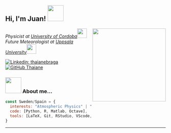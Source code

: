 <h2> Hi, I'm Juan! <img src="https://flat-icons.com/downloads/animated-animal-icon-set/" width="50"></h2>
<img align='right' src="[[https://imagenes.muyinteresante.com/files/vertical_composte_image/uploads/2022/10/12/63468a9d89aa1.jpeg](https://imagenes.muyinteresante.com/files/vertical_composte_image/uploads/2022/10/12/63468a9d89aa1.jpeg)](https://imagenes.muyinteresante.com/files/vertical_composte_image/uploads/2022/10/12/63468a9d89aa1.jpeg)" width="230">
<p><em>Physicist at <a href="http://www.uco.es">University of Cordoba</a><img src="http://bigblueboo.tumblr.com/post/82894694534/bohr-ing" width="30"></br>Future Meteorologist at <a href="https://www.uu.se/">Uppsala University</a><img src="https://media.giphy.com/media/WUlplcMpOCEmTGBtBW/giphy.gif" width="30"> 
</em></p>

[![Linkedin: thaianebraga](https://img.shields.io/badge/-vazquezjportillo-blue?style=flat-square&logo=Linkedin&logoColor=white&link=https://www.linkedin.com/in/vazquezjportillo/)](https://www.linkedin.com/in/vazquezjportillo/)
[![GitHub Thaiane](https://img.shields.io/github/followers/vazquezjportillo?label=follow&style=social)](https://github.com/vazquezjportillo)


### <img src="https://media.giphy.com/media/VgCDAzcKvsR6OM0uWg/giphy.gif" width="50"> About me...  

```javascript
const Sweden/Spain = {
  interests: "Atmospheric Physics" | "Large-Scale Atmospheric and Ocean Circulation" 
  code: [Python, R, Matlab, Octave],
  tools: [LaTeX, Git, RStudio, VScode, Photoshop, Illustrator, SolidWorks],
}
```
---
